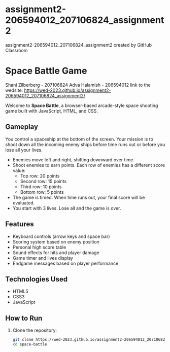 # assignment2-206594012_207106824_assignment2
assignment2-206594012_207106824_assignment2 created by GitHub Classroom
# Space Battle Game
Shani Zilberberg - 207106824
Adva Halamish - 206594012
link to the wedsite: https://wed-2023.github.io/assignment2-206594012_207106824_assignment2/ 

Welcome to **Space Battle**, a browser-based arcade-style space shooting game built with JavaScript, HTML, and CSS.

## Gameplay

You control a spaceship at the bottom of the screen. Your mission is to shoot down all the incoming enemy ships before time runs out or before you lose all your lives.

- Enemies move left and right, shifting downward over time.
- Shoot enemies to earn points. Each row of enemies has a different score value:
  - Top row: 20 points
  - Second row: 15 points
  - Third row: 10 points
  - Bottom row: 5 points
- The game is timed. When time runs out, your final score will be evaluated.
- You start with 3 lives. Lose all and the game is over.

## Features

- Keyboard controls (arrow keys and space bar)
- Scoring system based on enemy position
- Personal high score table
- Sound effects for hits and player damage
- Game timer and lives display
- Endgame messages based on player performance

## Technologies Used

- HTML5
- CSS3
- JavaScript

## How to Run

1. Clone the repository:
   ```bash
   git clone https://wed-2023.github.io/assignment2-206594012_207106824_assignment2/
   cd space-battle
